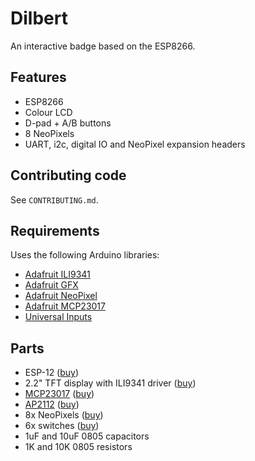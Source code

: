 # Dilbert

An interactive badge based on the ESP8266.

## Features

- ESP8266
- Colour LCD
- D-pad + A/B buttons
- 8 NeoPixels
- UART, i2c, digital IO and NeoPixel expansion headers

## Contributing code

See `CONTRIBUTING.md`.

## Requirements

Uses the following Arduino libraries:

- [Adafruit ILI9341](https://github.com/adafruit/Adafruit_ILI9341)
- [Adafruit GFX](https://github.com/adafruit/Adafruit-GFX-Library)
- [Adafruit NeoPixel](https://github.com/adafruit/Adafruit_NeoPixel)
- [Adafruit MCP23017](https://github.com/adafruit/Adafruit-MCP23017-Arduino-Library)
- [Universal Inputs](https://github.com/DanNixon/ArduinoUniversalInput)

## Parts

- ESP-12
  ([buy](https://www.adafruit.com/product/2491))
- 2.2" TFT display with ILI9341 driver
  ([buy](http://www.ebay.co.uk/itm/262448340175))
- [MCP23017](http://ww1.microchip.com/downloads/en/DeviceDoc/21952b.pdf)
  ([buy](http://www.mouser.co.uk/search/ProductDetail.aspx?R=0virtualkey0virtualkeyMCP23017-E-SO))
- [AP2112](http://www.diodes.com/_files/datasheets/AP2112.pdf)
  ([buy](http://www.digikey.co.uk/product-detail/en/diodes-incorporated/AP2112K-3.3TRG1/AP2112K-3.3TRG1DICT-ND/4505257))
- 8x NeoPixels
  ([buy](https://www.adafruit.com/products/1655))
- 6x switches
  ([buy](http://www.digikey.co.uk/product-detail/en/panasonic-electronic-components/EVQ-PE504K/P13589S-ND/1245482))
- 1uF and 10uF 0805 capacitors
- 1K and 10K 0805 resistors
